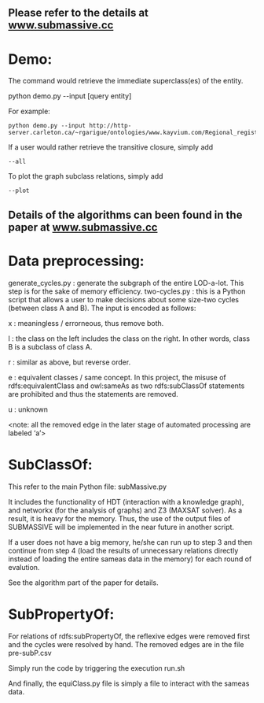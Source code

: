 ## Please refer to the details at www.submassive.cc

# Demo:

The command would retrieve the immediate superclass(es) of the entity.

python demo.py --input [query entity]

For example:

```
python demo.py --input http://http-server.carleton.ca/~rgarigue/ontologies/www.kayvium.com/Regional_registry#Staff
```
If a user would rather retrieve the transitive closure, simply add
```
--all
```

To plot the graph subclass relations, simply add
```
--plot
```
## Details of the algorithms can been found in the paper at www.submassive.cc
# Data preprocessing:
generate_cycles.py : generate the subgraph of the entire LOD-a-lot. This step is for the sake of memory efficiency.
two-cycles.py : this is a Python script that allows a user to make decisions about some size-two cycles (between class A and B). The input is encoded as follows:

x : meaningless / errorneous, thus remove both.

l : the class on the left includes the class on the right. In other words, class B is a subclass of class A.

r : similar as above, but reverse order.

e : equivalent classes / same concept. In this project, the misuse of rdfs:equivalentClass and owl:sameAs as two rdfs:subClassOf statements are prohibited and thus the statements are removed.

u : unknown

<note: all the removed edge in the later stage of automated processing are labeled ‘a’>

# SubClassOf:

This refer to the main Python file: subMassive.py

It includes the functionality of HDT (interaction with a knowledge graph), and networkx (for the analysis of graphs) and Z3 (MAXSAT solver). As a result, it is heavy for the memory. Thus, the use of the output files of SUBMASSIVE will be implemented in the near future in another script.

If a user does not have a big memory, he/she can run up to step 3 and then continue from step 4 (load the results of unnecessary relations directly instead of loading the entire sameas data in the memory) for each round of evalution.

See the algorithm part of the paper for details.

# SubPropertyOf:

For relations of rdfs:subPropertyOf, the reflexive edges were removed first and the cycles were resolved by hand. The removed edges are in the file pre-subP.csv

Simply run the code by triggering the execution run.sh

And finally, the equiClass.py file is simply a file to interact with the sameas data.
